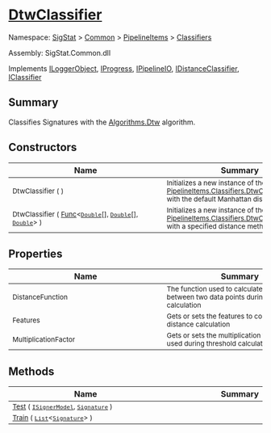 # [DtwClassifier](./DtwClassifier.md)

Namespace: [SigStat]() > [Common](./../../README.md) > [PipelineItems]() > [Classifiers](./README.md)

Assembly: SigStat.Common.dll

Implements [ILoggerObject](./../../ILoggerObject.md), [IProgress](./../../Helpers/IProgress.md), [IPipelineIO](./../../Pipeline/IPipelineIO.md), [IDistanceClassifier](./../../Pipeline/IDistanceClassifier.md), [IClassifier](./../../Pipeline/IClassifier.md)

## Summary
Classifies Signatures with the [Algorithms.Dtw](https://github.com/hargitomi97/sigstat/blob/master/docs/md/SigStat/Common/Algorithms/Dtw.md) algorithm.

## Constructors

| Name | Summary | 
| --- | --- | 
| <div style="width:290px"><sub>DtwClassifier (  )</sub></div>| <div style="width:290px"><sub>Initializes a new instance of the [PipelineItems.Classifiers.DtwClassifier](https://github.com/hargitomi97/sigstat/blob/master/docs/md/SigStat/Common/PipelineItems/Classifiers/DtwClassifier.md) class with the default Manhattan distance method.</sub></div>| <br>
| <div style="width:290px"><sub>DtwClassifier ( [Func](https://docs.microsoft.com/en-us/dotnet/api/System.Func-3)\<[`Double`](https://docs.microsoft.com/en-us/dotnet/api/System.Double)[], [`Double`](https://docs.microsoft.com/en-us/dotnet/api/System.Double)[], [`Double`](https://docs.microsoft.com/en-us/dotnet/api/System.Double)> )</sub></div>| <div style="width:290px"><sub>Initializes a new instance of the [PipelineItems.Classifiers.DtwClassifier](https://github.com/hargitomi97/sigstat/blob/master/docs/md/SigStat/Common/PipelineItems/Classifiers/DtwClassifier.md) class with a specified distance method.</sub></div>| <br>


## Properties

| Name | Summary | 
| --- | --- | 
| <div style="width:290px"><sub>DistanceFunction</sub></div>| <div style="width:290px"><sub>The function used to calculate the distance between two data points during DTW calculation</sub></div>| <br>
| <div style="width:290px"><sub>Features</sub></div>| <div style="width:290px"><sub>Gets or sets the features to consider during distance calculation</sub></div>| <br>
| <div style="width:290px"><sub>MultiplicationFactor</sub></div>| <div style="width:290px"><sub>Gets or sets the multiplication factor to be used during threshold calculation</sub></div>| <br>


## Methods

| Name | Summary | 
| --- | --- | 
| <div style="width:290px"><sub>[Test](./Methods/DtwClassifier-100663857.md) ( [`ISignerModel`](./../../Pipeline/ISignerModel.md), [`Signature`](./../../Signature.md) )</sub></div>| <div style="width:290px"><sub></sub></div>| <br>
| <div style="width:290px"><sub>[Train](./Methods/DtwClassifier-100663856.md) ( [`List`](https://docs.microsoft.com/en-us/dotnet/api/System.Collections.Generic.List-1)\<[`Signature`](./../../Signature.md)> )</sub></div>| <div style="width:290px"><sub></sub></div>| <br>


